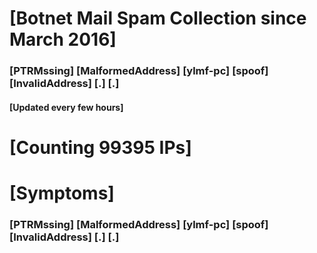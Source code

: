 # [Botnet Mail Spam Collection since March 2016]
### [PTRMssing] [MalformedAddress] [ylmf-pc] [spoof] [InvalidAddress] [.] [.]
#### [Updated every few hours]

# [Counting 99395 IPs]

# [Symptoms] 
###   [PTRMssing] [MalformedAddress] [ylmf-pc] [spoof] [InvalidAddress] [.] [.]
